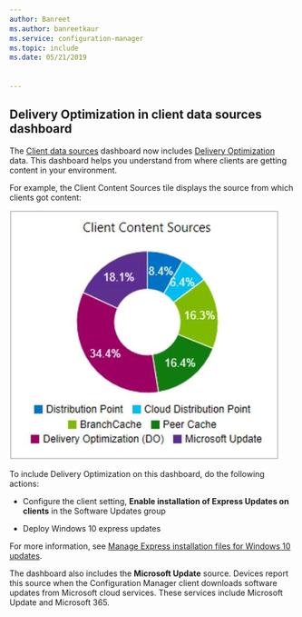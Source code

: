 ```yaml
---
author: Banreet
ms.author: banreetkaur
ms.service: configuration-manager
ms.topic: include
ms.date: 05/21/2019


---
```


## <a name="bkmk_do"></a> Delivery Optimization in client data sources dashboard

<!--3555759-->

The [Client data sources](../../../../servers/deploy/configure/monitor-content-you-have-distributed.md#client-data-sources-dashboard) dashboard now includes [Delivery Optimization](../../../../plan-design/hierarchy/fundamental-concepts-for-content-management.md#delivery-optimization) data. This dashboard helps you understand from where clients are getting content in your environment.

For example, the Client Content Sources tile displays the source from which clients got content:

![Client Content Sources tile on the dashboard](../../media/3555759-do-source.png)

To include Delivery Optimization on this dashboard, do the following actions:

- Configure the client setting, **Enable installation of Express Updates on clients** in the Software Updates group

- Deploy Windows 10 express updates

For more information, see [Manage Express installation files for Windows 10 updates](../../../../../sum/deploy-use/manage-express-installation-files-for-windows-10-updates.md).

The dashboard also includes the **Microsoft Update** source. Devices report this source when the Configuration Manager client downloads software updates from Microsoft cloud services. These services include Microsoft Update and Microsoft 365.
